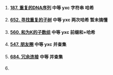 1.  #### [187. 重复的DNA序列](https://leetcode-cn.com/problems/repeated-dna-sequences/) 中等 yxc 字符串 哈希

2.  #### [652. 寻找重复的子树](https://leetcode-cn.com/problems/find-duplicate-subtrees/) 中等 yxc 两次哈希 暂未搞懂

3.  #### [560. 和为K的子数组](https://leetcode-cn.com/problems/subarray-sum-equals-k/) 中等 yxc 前缀和+哈希

4.  #### [547. 朋友圈](https://leetcode-cn.com/problems/friend-circles/) 中等 yxc 并查集

5.  #### [684. 冗余连接](https://leetcode-cn.com/problems/redundant-connection/) 中等 并查集

6.  